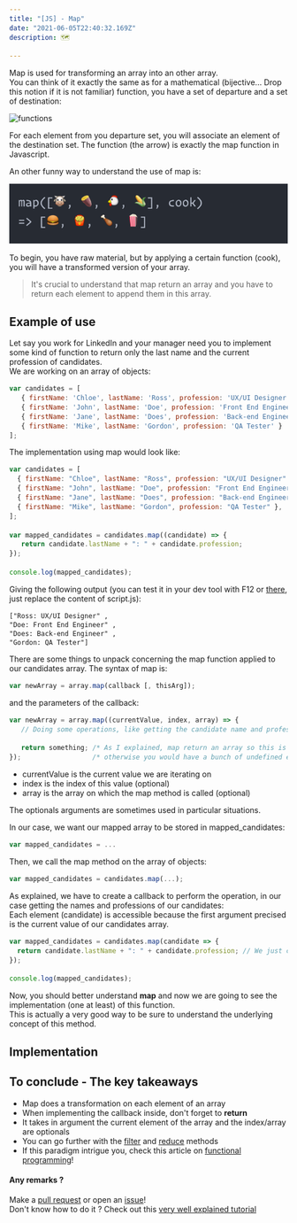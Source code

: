 ```yaml
---
title: "[JS] - Map"
date: "2021-06-05T22:40:32.169Z"
description: 🗺️

---
```


Map is used for transforming an array into an other array.  
You can think of it exactly the same as for a mathematical (bijective... Drop this notion if it is not familiar) function, you have a set of departure and a set of destination:  

<img src="https://upload.wikimedia.org/wikipedia/commons/6/64/Codomain2.SVG" alt="functions" width="600"/>

For each element from you departure set, you will associate an element of the destination set. The function (the arrow) is exactly the map function in Javascript.  

An other funny way to understand the use of map is:  

![map](./map.png)

To begin, you have raw material, but by applying a certain function (cook), you will have a transformed version of your array.  

> It's crucial to understand that map return an array and you have to return each element to append them in this array.


## Example of use

Let say you work for LinkedIn and your manager need you to implement some kind of function to return only the last name and the current profession of candidates.  
We are working on an array of objects:

```js
var candidates = [
   { firstName: 'Chloe', lastName: 'Ross', profession: 'UX/UI Designer' },
   { firstName: 'John', lastName: 'Doe', profession: 'Front End Engineer' },
   { firstName: 'Jane', lastName: 'Does', profession: 'Back-end Engineer' },
   { firstName: 'Mike', lastName: 'Gordon', profession: 'QA Tester' }
];

```

The implementation using map would look like:

```js
var candidates = [
  { firstName: "Chloe", lastName: "Ross", profession: "UX/UI Designer" },
  { firstName: "John", lastName: "Doe", profession: "Front End Engineer" },
  { firstName: "Jane", lastName: "Does", profession: "Back-end Engineer" },
  { firstName: "Mike", lastName: "Gordon", profession: "QA Tester" },
];

var mapped_candidates = candidates.map((candidate) => {
   return candidate.lastName + ": " + candidate.profession;
});

console.log(mapped_candidates);

```


Giving the following output (you can test it in your dev tool with F12 or [there](https://playcode.io/new/), just replace the content of script.js):

```
["Ross: UX/UI Designer" ,
"Doe: Front End Engineer" ,
"Does: Back-end Engineer" ,
"Gordon: QA Tester"]

```

There are some things to unpack concerning the map function applied to our candidates array. The syntax of map is:

```js
var newArray = array.map(callback [, thisArg]);
```


and the parameters of the callback:

```js
var newArray = array.map((currentValue, index, array) => {
   // Doing some operations, like getting the candidate name and profession
   
   return something; /* As I explained, map return an array so this is MANDATORY */
});                  /* otherwise you would have a bunch of undefined elements */

```

- currentValue is the current value we are iterating on
- index is the index of this value (optional)
- array is the array on which the map method is called (optional)

The optionals arguments are sometimes used in particular situations.

In our case, we want our mapped array to be stored in mapped_candidates:

```js
var mapped_candidates = ...
```

Then, we call the map method on the array of objects:

```js
var mapped_candidates = candidates.map(...);
```

As explained, we have to create a callback to perform the operation, in our case getting the names and professions of our candidates:  
Each element (candidate) is accessible because the first argument precised is the current value of our candidates array.

```js
var mapped_candidates = candidates.map(candidate => {
  return candidate.lastName + ": " + candidate.profession; // We just concatenate strings
});

console.log(mapped_candidates);
```

Now, you should better understand **map** and now we are going to see the implementation (one at least) of this function.  
This is actually a very good way to be sure to understand the underlying concept of this method. 

## Implementation

## To conclude - The key takeaways

- Map does a transformation on each element of an array
- When implementing the callback inside, don't forget to **return**
- It takes in argument the current element of the array and the index/array are optionals 
- You can go further with the [filter](../filter) and [reduce](../reduce) methods
- If this paradigm intrigue you, check this article on [functional programming](../functional-programming)!

#### Any remarks ?

Make a [pull request](https://github.com/ackermannQ/quentinackermann) or open an [issue](https://github.com/ackermannQ/quentinackermann/issues)!  
Don't know how to do it ? Check out this [very well explained tutorial](https://opensource.com/article/19/7/create-pull-request-github)

